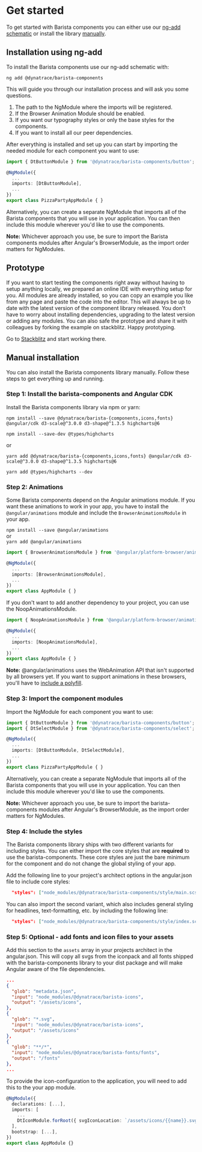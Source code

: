 # Get started

To get started with Barista components you can either use our
[ng-add schematic](#installation-using-ng-add) or install the library
[manually](#manual-installation).

## Installation using ng-add

To install the Barista components use our ng-add schematic with:

<pre><code>ng add @dynatrace/barista-components</pre></code>

This will guide you through our installation process and will ask you some
questions.

1. The path to the NgModule where the imports will be registered.
2. If the Browser Animation Module should be enabled.
3. If you want our typography styles or only the base styles for the components.
4. If you want to install all our peer dependencies.

After everything is installed and set up you can start by importing the needed
module for each component you want to use:

```typescript
import { DtButtonModule } from '@dynatrace/barista-components/button';

@NgModule({
  ...
  imports: [DtButtonModule],
  ...
})
export class PizzaPartyAppModule { }
```

Alternatively, you can create a separate NgModule that imports all of the
Barista components that you will use in your application. You can then include
this module wherever you'd like to use the components.

**Note:** Whichever approach you use, be sure to import the Barista components
modules after Angular's BrowserModule, as the import order matters for
NgModules.

## Prototype

If you want to start testing the components right away without having to setup
anything locally, we prepared an online IDE with everything setup for you. All
modules are already installed, so you can copy an example you like from any page
and paste the code into the editor. This will always be up to date with the
latest version of the component library released. You don't have to worry about
installing dependencies, upgrading to the latest version or adding any modules.
You can also safe the prototype and share it with colleagues by forking the
example on stackblitz. Happy prototyping.

Go to
[Stackblitz](https://stackblitz.com/github/dynatrace-oss/barista-examples/tree/master/prototype/?file=src%2Fapp%2Fapp.component.html)
and start working there.

## Manual installation

You can also install the Barista components library manually. Follow these steps
to get everything up and running.

### Step 1: Install the barista-components and Angular CDK

Install the Barista components library via npm or yarn:

`npm install --save @dynatrace/barista-{components,icons,fonts} @angular/cdk d3-scale@^3.0.0 d3-shape@^1.3.5 highcharts@6`

`npm install --save-dev @types/highcharts`

or

`yarn add @dynatrace/barista-{components,icons,fonts} @angular/cdk d3-scale@^3.0.0 d3-shape@^1.3.5 highcharts@6`

`yarn add @types/highcharts --dev`

### Step 2: Animations

Some Barista components depend on the Angular animations module. If you want
these animations to work in your app, you have to install the
`@angular/animations` module and include the `BrowserAnimationsModule` in your
app.

`npm install --save @angular/animations`  
or  
`yarn add @angular/animations`

```typescript
import { BrowserAnimationsModule } from '@angular/platform-browser/animations';

@NgModule({
  ...
  imports: [BrowserAnimationsModule],
  ...
})
export class AppModule { }
```

If you don't want to add another dependency to your project, you can use the
NoopAnimationsModule.

```typescript
import { NoopAnimationsModule } from '@angular/platform-browser/animations';

@NgModule({
  ...
  imports: [NoopAnimationsModule],
  ...
})
export class AppModule { }
```

**Note:** @angular/animations uses the WebAnimation API that isn't supported by
all browsers yet. If you want to support animations in these browsers, you'll
have to
[include a polyfill](https://github.com/web-animations/web-animations-js).

### Step 3: Import the component modules

Import the NgModule for each component you want to use:

```typescript
import { DtButtonModule } from '@dynatrace/barista-components/button';
import { DtSelectModule } from '@dynatrace/barista-components/select';

@NgModule({
  ...
  imports: [DtButtonModule, DtSelectModule],
  ...
})
export class PizzaPartyAppModule { }
```

Alternatively, you can create a separate NgModule that imports all of the
Barista components that you will use in your application. You can then include
this module wherever you'd like to use the components.

**Note:** Whichever approach you use, be sure to import the barista-components
modules after Angular's BrowserModule, as the import order matters for
NgModules.

### Step 4: Include the styles

The Barista components library ships with two different variants for including
styles. You can either import the core styles that are **required** to use the
barista-components. These core styles are just the bare minimum for the
component and do not change the global styling of your app.

Add the following line to your project's architect options in the angular.json
file to include core styles:

```json
  "styles": ["node_modules/@dynatrace/barista-components/style/main.scss"],
```

You can also import the second variant, which also includes general styling for
headlines, text-formatting, etc. by including the following line:

```json
  "styles": ["node_modules/@dynatrace/barista-components/style/index.scss"],
```

### Step 5: Optional - add fonts and icon files to your assets

Add this section to the `assets` array in your projects architect in the
angular.json. This will copy all svgs from the iconpack and all fonts shipped
with the barista-components library to your dist package and will make Angular
aware of the file dependencies.

```json
...
{
  "glob": "metadata.json",
  "input": "node_modules/@dynatrace/barista-icons",
  "output": "/assets/icons",
},
{
  "glob": "*.svg",
  "input": "node_modules/@dynatrace/barista-icons",
  "output": "/assets/icons"
},
{
  "glob": "**/*",
  "input": "node_modules/@dynatrace/barista-fonts/fonts",
  "output": "/fonts"
},
...
```

To provide the icon-configuration to the application, you will need to add this
to the your app module.

```typescript
@NgModule({
  declarations: [...],
  imports: [
    ...
    DtIconModule.forRoot({ svgIconLocation: `/assets/icons/{{name}}.svg` }),
  ],
  bootstrap: [...],
})
export class AppModule {}
```
